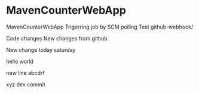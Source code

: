 # MavenCounterWebApp
MavenCounterWebApp
Trigerring job by SCM polling Test
github-webhook/

Code changes
New changes from github

New change today saturday


hello world

new line
abcdrf

xyz
dev commit
